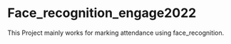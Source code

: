 # Face_recognition_engage2022
This Project mainly works for marking attendance using face_recognition.
